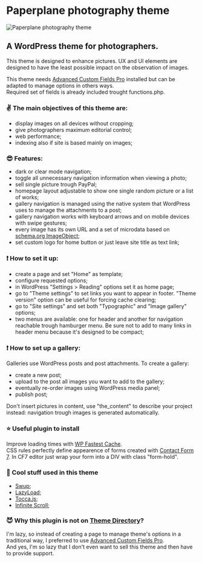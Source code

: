 # Paperplane photography theme
![Paperplane photography theme](https://www.paperplanefactory.com/ppuploads/repository-open-graph-template.jpg)

## A WordPress theme for photographers.
This theme is designed to enhance pictures. UX and UI elements are designed to have the least possible impact on the observation of images.


This theme needs [Advanced Custom Fields Pro](https://www.advancedcustomfields.com/pro/ "Advanced Custom Fields Pro") installed but can be adapted to manage options in others ways.<br/>
Required set of fields is already included trought functions.php.<br/>
### :v: The main objectives of this theme are:
* display images on all devices without cropping;
* give photographers maximum editorial control;
* web performance;
* indexing also if site is based mainly on images;

### :sunglasses: Features:
* dark or clear mode navigation;
* toggle all unnecessary navigation information when viewing a photo;
* sell single picture trough PayPal;
* homepage layout adjustable to show one single random picture or a list of works;
* gallery navigation is managed using the native system that WordPress uses to manage the attachments to a post;
* gallery navigation works with keyboard arrows and on mobile devices with swipe gestures;
* every image has its own URL and a set of microdata based on [schema.org ImageObject](https://schema.org/ImageObject "schema.org ImageObject");
* set custom logo for home button or just leave site title as text link; 

### :exclamation: How to set it up:
* create a page and set "Home" as template;
* configure requested options;
* in WordPress "Settings > Reading" options set it as home page;
* go to "Theme settings" to set links you want to appear in footer. "Theme version" option can be useful for forcing cache clearing;
* go to "Site settings" and set both "Typographic" and "Image gallery" options;
* two menus are available: one for header and another for navigation reachable trough hamburger menu. Be sure not to add to many links in header menu because it's designed to be compact;

### :exclamation: How to set up a gallery:
Galleries use WordPress posts and post attachments. To create a gallery:
* create a new post;
* upload to the post all images you want to add to the gallery;
* eventually re-order images using WordPress media panel;
* publish post;

Don't insert pictures in content, use "the_content" to describe your project instead: navigation trough images is generated automatically.

### :star: Useful plugin to install
Improve loading times with [WP Fastest Cache](https://it.wordpress.org/plugins/wp-fastest-cache/ "WP Fastest Cache").<br/>
CSS rules perfectly define appearence of forms created with [Contact Form 7](https://it.wordpress.org/plugins/contact-form-7/ "Contact Form 7"). In CF7 editor just wrap your form into a DIV with class "form-hold".

### :sparkling_heart: Cool stuff used in this theme
* [Swup](https://swup.js.org/ "Swup");
* [LazyLoad](https://github.com/verlok/lazyload "LazyLoad");
* [Tocca.js](https://gianlucaguarini.com/Tocca.js/ "Tocca.js");
* [Infinite Scroll](https://infinite-scroll.com/ "Infinite Scroll");

### :smiling_imp: Why this plugin is not on [Theme Directory](https://wordpress.org/themes/ "Theme Directory")?
I'm lazy, so instead of creating a page to manage theme's options in a traditional way, I preferred to use [Advanced Custom Fields Pro](https://www.advancedcustomfields.com/resources/including-acf-within-a-plugin-or-theme/ "Advanced Custom Fields Pro").<br />
And yes, I'm so lazy that I don't even want to sell this theme and then have to provide support.<br />
